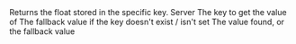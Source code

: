 <function name="GetFloat" parent="IGameEvent" type="classfunc">
	<description>
		Returns the float stored in the specific key.
	</description>
	<realm>Server</realm>
	<args>
		<arg name="key" type="string">The key to get the value of</arg>
		<arg name="fallback" type="number">The fallback value if the key doesn't exist / isn't set</arg>
	</args>
	<rets>
		<ret name="value" type="number">The value found, or the fallback value</ret>
	</rets>
</function>